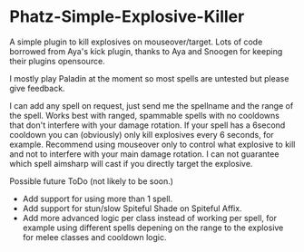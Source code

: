 # Phatz-Simple-Explosive-Killer
A simple plugin to kill explosives on mouseover/target.
Lots of code borrowed from Aya's kick plugin, thanks to Aya and Snoogen for keeping their plugins opensource.

I mostly play Paladin at the moment so most spells are untested but please give feedback.

I can add any spell on request, just send me the spellname and the range of the spell.
Works best with ranged, spammable spells with no cooldowns that don't interfere with your damage rotation.
If your spell has a 6second cooldown you can (obviously) only kill explosives every 6 seconds, for example.
Recommend using mouseover only to control what explosive to kill and not to interfere with your main damage rotation. I can not guarantee which spell aimsharp will cast if you directly target the explosive.


Possible future ToDo (not likely to be soon.)
- Add support for using more than 1 spell.
- Add support for stun/slow Spiteful Shade on Spiteful Affix.
- Add more advanced logic per class instead of working per spell, for example using different spells depening on the range to the explosive for melee classes and cooldown logic.
